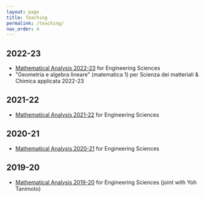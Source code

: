 ```yaml
---
layout: page
title: Teaching
permalink: /teaching/
nav_order: 4
---
```


## 2022-23

- [Mathematical Analysis 2022-23](https://www.mat.uniroma2.it/butterley/MA2/) for Engineering Sciences
- "Geometria e algebra lineare" (matematica 1) per Scienza dei matteriali & Chimica applicata 2022-23

## 2021-22

- [Mathematical Analysis 2021-22](https://www.mat.uniroma2.it/butterley/archive/2021/MA2/) for Engineering Sciences 

## 2020-21

- [Mathematical Analysis 2020-21](https://www.mat.uniroma2.it/butterley/archive/2020/MA2/) for Engineering Sciences 

## 2019-20

- [Mathematical Analysis 2019-20](https://www.mat.uniroma2.it/butterley/archive/2019/MA2/) for Engineering Sciences  (joint with Yoh Tanimoto)